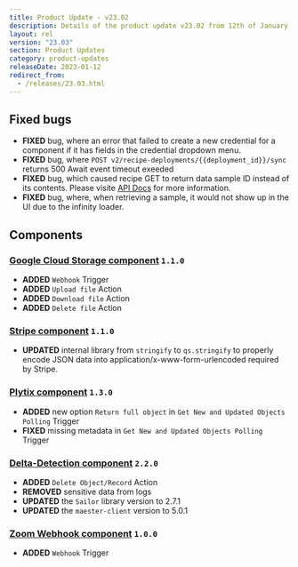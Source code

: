 ```yaml
---
title: Product Update - v23.02
description: Details of the product update v23.02 from 12th of January 2023.
layout: rel
version: "23.03"
section: Product Updates
category: product-updates
releaseDate: 2023-01-12
redirect_from:
  - /releases/23.03.html
---
```


## Fixed bugs

*   **FIXED** bug, where an error that failed to create a new credential for a component if it has fields in the credential dropdown menu.
*   **FIXED** bug, where `POST v2/recipe-deployments/{{deployment_id}}/sync` returns 500 Await event timeout exeeded
*   **FIXED** bug, which caused recipe GET to return data sample ID instead of its contents. Please visite [API Docs](({{site.data.tenant.apiDocsUri}}/v2#/recipes/patch_recipes__recipe_id)) for more information.
*   **FIXED** bug, where, when retrieving a sample, it would not show up in the UI due to the infinity loader.

## Components

### [Google Cloud Storage component](/components/google-cloud-storage/) `1.1.0`

*   **ADDED**  `Webhook` Trigger
*   **ADDED**  `Upload file` Action
*   **ADDED**  `Download file` Action
*   **ADDED**  `Delete file` Action

### [Stripe component](/components/stripe/) `1.1.0`

*   **UPDATED**  internal library from `stringify` to `qs.stringify` to properly encode JSON data into application/x-www-form-urlencoded required by Stripe.

### [Plytix component](/components/plytix/) `1.3.0`

*   **ADDED**  new option `Return full object` in `Get New and Updated Objects Polling` Trigger
*   **FIXED**  missing metadata in `Get New and Updated Objects Polling` Trigger

### [Delta-Detection component](/components/delta-detection/) `2.2.0`

*   **ADDED**  `Delete Object/Record` Action
*   **REMOVED**  sensitive data from logs
*   **UPDATED**  the `Sailor` library version to 2.7.1
*   **UPDATED**  the `maester-client` version to 5.0.1

### [Zoom Webhook component](/components/zoom-webhook-component/) `1.0.0`

*   **ADDED** `Webhook` Trigger
